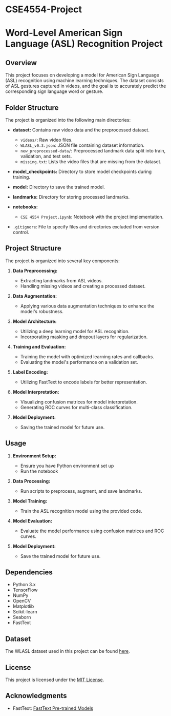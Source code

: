 # CSE4554-Project
# Word-Level American Sign Language (ASL) Recognition Project

## Overview

This project focuses on developing a model for American Sign Language (ASL) recognition using machine learning techniques. The dataset consists of ASL gestures captured in videos, and the goal is to accurately predict the corresponding sign language word or gesture.

## Folder Structure

The project is organized into the following main directories:

- **dataset:** Contains raw video data and the preprocessed dataset.
  - `videos/`: Raw video files.
  - `WLASL_v0.3.json`: JSON file containing dataset information.
  - `new_preprocessed-data/`: Preprocessed landmark data split into train, validation, and test sets.
  - `missing.txt`: Lists the video files that are missing from the dataset.

- **model_checkpoints:** Directory to store model checkpoints during training.

- **model:** Directory to save the trained model.

- **landmarks:** Directory for storing processed landmarks.

- **notebooks:** 
  - `CSE 4554 Project.ipynb`: Notebook with the project implementation.

- `.gitignore`: File to specify files and directories excluded from version control.

## Project Structure

The project is organized into several key components:

1. **Data Preprocessing:**
   - Extracting landmarks from ASL videos.
   - Handling missing videos and creating a processed dataset.

2. **Data Augmentation:**
   - Applying various data augmentation techniques to enhance the model's robustness.

3. **Model Architecture:**
   - Utilizing a deep learning model for ASL recognition.
   - Incorporating masking and dropout layers for regularization.

4. **Training and Evaluation:**
   - Training the model with optimized learning rates and callbacks.
   - Evaluating the model's performance on a validation set.

5. **Label Encoding:**
   - Utilizing FastText to encode labels for better representation.

6. **Model Interpretation:**
   - Visualizing confusion matrices for model interpretation.
   - Generating ROC curves for multi-class classification.

7. **Model Deployment:**
   - Saving the trained model for future use.

## Usage

1. **Environment Setup:**
   - Ensure you have Python environment set up
   - Run the notebook 

2. **Data Processing:**
   - Run scripts to preprocess, augment, and save landmarks.

3. **Model Training:**
   - Train the ASL recognition model using the provided code.

4. **Model Evaluation:**
   - Evaluate the model performance using confusion matrices and ROC curves.

5. **Model Deployment:**
   - Save the trained model for future use.

## Dependencies

- Python 3.x
- TensorFlow
- NumPy
- OpenCV
- Matplotlib
- Scikit-learn
- Seaborn
- FastText

## Dataset

The WLASL dataset used in this project can be found [here](https://www.kaggle.com/datasets/risangbaskoro/WLASL-Processed).

## License

This project is licensed under the [MIT License](LICENSE).

## Acknowledgments

- FastText: [FastText Pre-trained Models](https://fasttext.cc/docs/en/crawl-vectors.html)

